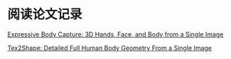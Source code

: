 <!--
 * @Author: your name
 * @Date: 2020-05-03 18:19:12
 * @LastEditTime: 2020-05-03 18:27:03
 * @LastEditors: Please set LastEditors
 * @Description: In User Settings Edit
 * @FilePath: \undefinedc:\Users\conan\Desktop\LongTime\ReadingPapers\README.md
 -->
# 阅读论文记录

[Expressive Body Capture: 3D Hands, Face, and Body from a Single Image](https://github.com/wells-wei-wei/ReadingPapers/blob/master/smplify-x%E5%9F%BA%E6%9C%AC%E8%AE%B2%E8%A7%A3/smplify-x%E5%9F%BA%E6%9C%AC%E8%AE%B2%E8%A7%A3.md)

[Tex2Shape: Detailed Full Human Body Geometry From a Single Image
](https://github.com/wells-wei-wei/ReadingPapers/blob/master/tex2shape%E5%9F%BA%E6%9C%AC%E8%AE%B2%E8%A7%A3/tex2shape.md)
